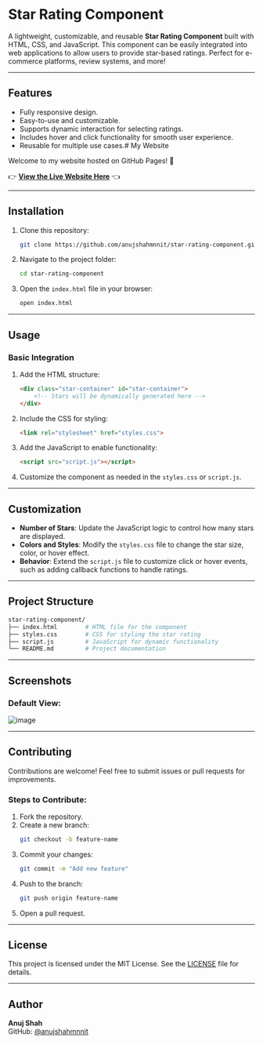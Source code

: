 
# Star Rating Component

A lightweight, customizable, and reusable **Star Rating Component** built with HTML, CSS, and JavaScript. This component can be easily integrated into web applications to allow users to provide star-based ratings. Perfect for e-commerce platforms, review systems, and more!

---

## Features

- Fully responsive design.
- Easy-to-use and customizable.
- Supports dynamic interaction for selecting ratings.
- Includes hover and click functionality for smooth user experience.
- Reusable for multiple use cases.# My Website

Welcome to my website hosted on GitHub Pages! 🎉

👉 **[View the Live Website Here](https://anujshahmnnit.github.io/star-rating-component/)** 👈


---

## Installation

1. Clone this repository:
   ```bash
   git clone https://github.com/anujshahmnnit/star-rating-component.git
   ```
2. Navigate to the project folder:
   ```bash
   cd star-rating-component
   ```
3. Open the `index.html` file in your browser:
   ```bash
   open index.html
   ```

---

## Usage

### Basic Integration

1. Add the HTML structure:
   ```html
   <div class="star-container" id="star-container">
       <!-- Stars will be dynamically generated here -->
   </div>
   ```

2. Include the CSS for styling:
   ```html
   <link rel="stylesheet" href="styles.css">
   ```

3. Add the JavaScript to enable functionality:
   ```html
   <script src="script.js"></script>
   ```

4. Customize the component as needed in the `styles.css` or `script.js`.

---

## Customization

- **Number of Stars**: Update the JavaScript logic to control how many stars are displayed.
- **Colors and Styles**: Modify the `styles.css` file to change the star size, color, or hover effect.
- **Behavior**: Extend the `script.js` file to customize click or hover events, such as adding callback functions to handle ratings.

---

## Project Structure

```bash
star-rating-component/
├── index.html        # HTML file for the component
├── styles.css        # CSS for styling the star rating
├── script.js         # JavaScript for dynamic functionality
└── README.md         # Project documentation
```

---

## Screenshots

### Default View:
![image](https://github.com/user-attachments/assets/635e8a41-cfd1-49c0-aec8-338ef3e783c3)


---

## Contributing

Contributions are welcome! Feel free to submit issues or pull requests for improvements.

### Steps to Contribute:
1. Fork the repository.
2. Create a new branch:
   ```bash
   git checkout -b feature-name
   ```
3. Commit your changes:
   ```bash
   git commit -m "Add new feature"
   ```
4. Push to the branch:
   ```bash
   git push origin feature-name
   ```
5. Open a pull request.

---

## License

This project is licensed under the MIT License. See the [LICENSE](LICENSE) file for details.

---

## Author

**Anuj Shah**  
GitHub: [@anujshahmnnit](https://github.com/anujshahmnnit)  
